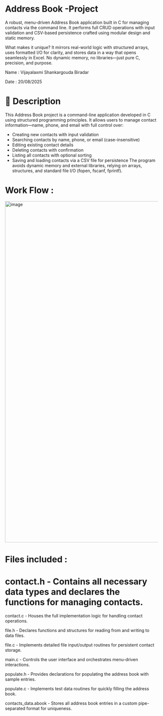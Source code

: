 # Address Book -Project
A robust, menu-driven Address Book application built in C for managing contacts via the command line. It performs full CRUD operations with input validation and CSV-based persistence crafted using modular design and static memory.

What makes it unique? It mirrors real-world logic with structured arrays, uses formatted I/O for clarity, and stores data in a way that opens seamlessly in Excel. No dynamic memory, no libraries—just pure C, precision, and purpose.


Name : Vijayalaxmi Shankargouda Biradar

Date : 20/08/2025

# 📝 Description
This Address Book project is a command-line application developed in C using structured programming principles. It allows users to manage contact information—name, phone, and email with full control over:
- Creating new contacts with input validation
- Searching contacts by name, phone, or email (case-insensitive)
- Editing existing contact details
- Deleting contacts with confirmation
- Listing all contacts with optional sorting
- Saving and loading contacts via a CSV file for persistence
The program avoids dynamic memory and external libraries, relying on arrays, structures, and standard file I/O (fopen, fscanf, fprintf).

# Work Flow :
<img width="2000" height="1123" alt="image" src="https://github.com/user-attachments/assets/6d678416-e0d8-4917-9be4-6a2139aede86" />

# Files included :
# contact.h       -   Contains all necessary data types and declares the functions for                        managing contacts.

contact.c       -   Houses the full implementation logic for handling contact                               operations.

file.h          -   Declares functions and structures for reading from and writing to                       data files.

file.c          -   Implements detailed file input/output routines for persistent contact                   storage.

main.c          -   Controls the user interface and orchestrates menu-driven                                interactions.

populate.h      -   Provides declarations for populating the address book with sample entries.

populate.c      -   Implements test data routines for quickly filling the address book.

contacts_data.abook   -   Stores all address book entries in a custom pipe-separated                               format for uniqueness.













